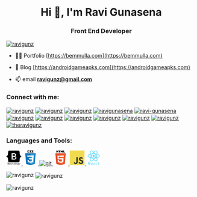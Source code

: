 <h1 align="center">Hi 👋, I'm Ravi Gunasena</h1>
<h3 align="center">Front End Developer</h3>

<p align="left"> <a href="https://twitter.com/ravigunz" target="blank"><img src="https://img.shields.io/twitter/follow/ravigunz?logo=twitter&style=for-the-badge" alt="ravigunz" /></a> </p>

- 👨‍💻 Portfolio [https://bemmulla.com](https://bemmulla.com)

- 📝 Blog [https://androidgameapks.com](https://androidgameapks.com)

- 📫 email **ravigunz@gmail.com**

<h3 align="left">Connect with me:</h3>
<p align="left">
<a href="https://codepen.io/ravigunz" target="blank"><img align="center" src="https://raw.githubusercontent.com/rahuldkjain/github-profile-readme-generator/master/src/images/icons/Social/codepen.svg" alt="ravigunz" height="30" width="40" /></a>
<a href="https://dev.to/ravigunz" target="blank"><img align="center" src="https://raw.githubusercontent.com/rahuldkjain/github-profile-readme-generator/master/src/images/icons/Social/devto.svg" alt="ravigunz" height="30" width="40" /></a>
<a href="https://twitter.com/ravigunz" target="blank"><img align="center" src="https://raw.githubusercontent.com/rahuldkjain/github-profile-readme-generator/master/src/images/icons/Social/twitter.svg" alt="ravigunz" height="30" width="40" /></a>
<a href="https://linkedin.com/in/ravigunasena" target="blank"><img align="center" src="https://raw.githubusercontent.com/rahuldkjain/github-profile-readme-generator/master/src/images/icons/Social/linked-in-alt.svg" alt="ravigunasena" height="30" width="40" /></a>
<a href="https://stackoverflow.com/users/ravi-gunasena" target="blank"><img align="center" src="https://raw.githubusercontent.com/rahuldkjain/github-profile-readme-generator/master/src/images/icons/Social/stack-overflow.svg" alt="ravi-gunasena" height="30" width="40" /></a>
<a href="https://codesandbox.com/ravigunz" target="blank"><img align="center" src="https://raw.githubusercontent.com/rahuldkjain/github-profile-readme-generator/master/src/images/icons/Social/codesandbox.svg" alt="ravigunz" height="30" width="40" /></a>
<a href="https://fb.com/ravigunz" target="blank"><img align="center" src="https://raw.githubusercontent.com/rahuldkjain/github-profile-readme-generator/master/src/images/icons/Social/facebook.svg" alt="ravigunz" height="30" width="40" /></a>
<a href="https://instagram.com/ravigunz" target="blank"><img align="center" src="https://raw.githubusercontent.com/rahuldkjain/github-profile-readme-generator/master/src/images/icons/Social/instagram.svg" alt="ravigunz" height="30" width="40" /></a>
<a href="https://dribbble.com/ravigunz" target="blank"><img align="center" src="https://raw.githubusercontent.com/rahuldkjain/github-profile-readme-generator/master/src/images/icons/Social/dribbble.svg" alt="ravigunz" height="30" width="40" /></a>
<a href="https://hashnode.com/ravigunz" target="blank"><img align="center" src="https://raw.githubusercontent.com/rahuldkjain/github-profile-readme-generator/master/src/images/icons/Social/hashnode.svg" alt="ravigunz" height="30" width="40" /></a>
<a href="https://medium.com/ravigunz" target="blank"><img align="center" src="https://raw.githubusercontent.com/rahuldkjain/github-profile-readme-generator/master/src/images/icons/Social/medium.svg" alt="ravigunz" height="30" width="40" /></a>
<a href="https://www.youtube.com/c/theravigunz" target="blank"><img align="center" src="https://raw.githubusercontent.com/rahuldkjain/github-profile-readme-generator/master/src/images/icons/Social/youtube.svg" alt="theravigunz" height="30" width="40" /></a>
</p>

<h3 align="left">Languages and Tools:</h3>
<p align="left"> <a href="https://getbootstrap.com" target="_blank" rel="noreferrer"> <img src="https://raw.githubusercontent.com/devicons/devicon/master/icons/bootstrap/bootstrap-plain-wordmark.svg" alt="bootstrap" width="40" height="40"/> </a> <a href="https://www.w3schools.com/css/" target="_blank" rel="noreferrer"> <img src="https://raw.githubusercontent.com/devicons/devicon/master/icons/css3/css3-original-wordmark.svg" alt="css3" width="40" height="40"/> </a> <a href="https://git-scm.com/" target="_blank" rel="noreferrer"> <img src="https://www.vectorlogo.zone/logos/git-scm/git-scm-icon.svg" alt="git" width="40" height="40"/> </a> <a href="https://www.w3.org/html/" target="_blank" rel="noreferrer"> <img src="https://raw.githubusercontent.com/devicons/devicon/master/icons/html5/html5-original-wordmark.svg" alt="html5" width="40" height="40"/> </a> <a href="https://developer.mozilla.org/en-US/docs/Web/JavaScript" target="_blank" rel="noreferrer"> <img src="https://raw.githubusercontent.com/devicons/devicon/master/icons/javascript/javascript-original.svg" alt="javascript" width="40" height="40"/> </a>  <a href="https://reactjs.org/" target="_blank" rel="noreferrer"> <img src="https://raw.githubusercontent.com/devicons/devicon/master/icons/react/react-original-wordmark.svg" alt="react" width="40" height="40"/> </a></p>

<p><img align="left" src="https://github-readme-stats.vercel.app/api/top-langs?username=ravigunz&show_icons=true&locale=en&layout=compact" alt="ravigunz" /></p>

<p>&nbsp;<img align="center" src="https://github-readme-stats.vercel.app/api?username=ravigunz&show_icons=true&locale=en" alt="ravigunz" /></p>

<p><img align="center" src="https://github-readme-streak-stats.herokuapp.com/?user=ravigunz&" alt="ravigunz" /></p>
